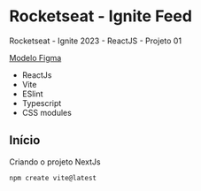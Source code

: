 # Rocketseat - Ignite Feed

Rocketseat - Ignite 2023 - ReactJS - Projeto 01

[Modelo Figma](https://www.figma.com/community/file/1113573231685349036)

- ReactJs
- Vite
- ESlint
- Typescript
- CSS modules

## Início

Criando o projeto NextJs

```bash
npm create vite@latest
```
